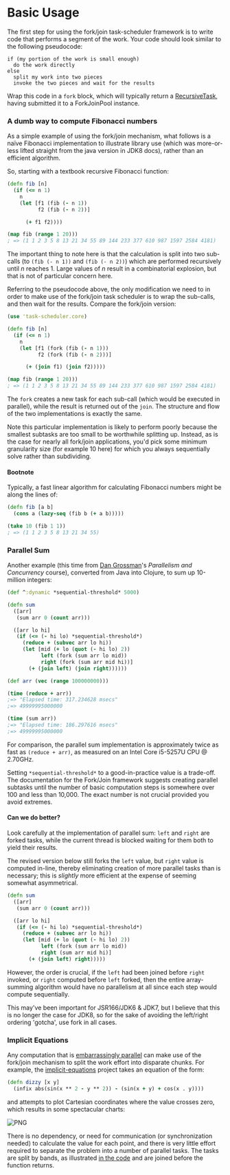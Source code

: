 # Basic Usage

The first step for using the fork/join task-scheduler framework is to write
code that performs a segment of the work. Your code should look similar to the
following pseudocode:

```
if (my portion of the work is small enough)
  do the work directly
else
  split my work into two pieces
  invoke the two pieces and wait for the results
```

Wrap this code in a `fork` block, which will typically return a [RecursiveTask](https://docs.oracle.com/javase/8/docs/api/java/util/concurrent/RecursiveTask.html),
having submitted it to a ForkJoinPool instance.

### A dumb way to compute Fibonacci numbers

As a simple example of using the fork/join mechanism, what follows is a naïve
Fibonacci implementation to illustrate library use (which was more-or-less
lifted straight from the java version in JDK8 docs), rather than an efficient
algorithm.

So, starting with a textbook recursive Fibonacci function:

```clojure
(defn fib [n]
  (if (<= n 1)
    n
    (let [f1 (fib (- n 1))
          f2 (fib (- n 2))]

      (+ f1 f2))))

(map fib (range 1 20)))
; => (1 1 2 3 5 8 13 21 34 55 89 144 233 377 610 987 1597 2584 4181)
```

The important thing to note here is that the calculation is split into two
sub-calls (to `(fib (- n 1))` and `(fib (- n 2))`) which are performed
recursively until _n_ reaches 1. Large values of _n_ result in a combinatorial
explosion, but that is not of particular concern here.

Referring to the pseudocode above, the only modification we need to in order to
make use of the fork/join task scheduler is to wrap the sub-calls, and then
wait for the results. Compare the fork/join version:

```clojure
(use 'task-scheduler.core)

(defn fib [n]
  (if (<= n 1)
    n
    (let [f1 (fork (fib (- n 1)))
          f2 (fork (fib (- n 2)))]

      (+ (join f1) (join f2)))))

(map fib (range 1 20)))
; => (1 1 2 3 5 8 13 21 34 55 89 144 233 377 610 987 1597 2584 4181)
```

The `fork` creates a new task for each sub-call (which would be executed in
parallel), while the result is returned out of the `join`. The structure and
flow of the two implementations is exactly the same.

Note this particular implementation is likely to perform poorly because the
smallest subtasks are too small to be worthwhile splitting up. Instead, as is
the case for nearly all fork/join applications, you'd pick some minimum
granularity size (for example 10 here) for which you always sequentially solve
rather than subdividing.

#### Bootnote

Typically, a fast linear algorithm for calculating Fibonacci numbers might be
along the lines of:

```clojure
(defn fib [a b]
  (cons a (lazy-seq (fib b (+ a b)))))

(take 10 (fib 1 1))
; => (1 1 2 3 5 8 13 21 34 55)
```

### Parallel Sum

Another example (this time from [Dan Grossman](http://homes.cs.washington.edu/~djg/)'s _Parallelism and
Concurrency_ course), converted from Java into Clojure, to sum up
10-million integers:

```clojure
(def ^:dynamic *sequential-threshold* 5000)

(defn sum
  ([arr]
   (sum arr 0 (count arr)))

  ([arr lo hi]
   (if (<= (- hi lo) *sequential-threshold*)
     (reduce + (subvec arr lo hi))
     (let [mid (+ lo (quot (- hi lo) 2))
           left (fork (sum arr lo mid))
           right (fork (sum arr mid hi))]
       (+ (join left) (join right))))))

(def arr (vec (range 100000000)))

(time (reduce + arr))
;=> "Elapsed time: 317.234628 msecs"
;=> 49999995000000

(time (sum arr))
;=> "Elapsed time: 186.297616 msecs"
;=> 49999995000000
```

For comparison, the parallel sum implementation is approximately twice as
fast as `(reduce + arr)`, as measured on an Intel Core i5-5257U CPU @ 2.70GHz.

Setting `*sequential-threshold*` to a good-in-practice value is a trade-off.
The documentation for the Fork/Join framework suggests creating parallel
subtasks until the number of basic computation steps is somewhere over 100 and
less than 10,000. The exact number is not crucial provided you avoid extremes.

#### Can we do better?

Look carefully at the implementation of parallel sum: `left` and `right` are
forked tasks, while the current thread is blocked waiting for them both to
yield their results.

The revised version below still forks the `left` value, but `right` value is
computed in-line, thereby eliminating creation of more parallel tasks than is
necessary; this is _slightly_ more efficient at the expense of seeming somewhat
asymmetrical.

```clojure
(defn sum
  ([arr]
   (sum arr 0 (count arr)))

  ([arr lo hi]
   (if (<= (- hi lo) *sequential-threshold*)
     (reduce + (subvec arr lo hi))
     (let [mid (+ lo (quot (- hi lo) 2))
           left (fork (sum arr lo mid))
           right (sum arr mid hi)]
       (+ (join left) right)))))
```

However, the order is crucial, if the `left` had been joined before `right`
invoked, or `right` computed before `left` forked, then the entire
array-summing algorithm would have no parallelism at all since each step would
compute sequentially.

This may've been important for JSR166/JDK6 & JDK7, but I believe that this is
no longer the case for JDK8, so for the sake of avoiding the left/right
ordering 'gotcha', use fork in all cases.

### Implicit Equations

Any computation that is [embarrassingly parallel](https://en.wikipedia.org/wiki/Embarrassingly_parallel) can make use of the fork/join
mechanism to split the work effort into disparate chunks. For example, the
[implicit-equations](https://github.com/rm-hull/implicit-equations) project takes an equation of the form:

```clojure
(defn dizzy [x y]
  (infix abs(sin(x ** 2 - y ** 2)) - (sin(x + y) + cos(x . y))))
```

and attempts to plot Cartesian coordinates where the value crosses zero, which
results in some spectacular charts:

![PNG](https://rawgithub.com/rm-hull/implicit-equations/master/doc/dizzy.png)

There is no dependency, or need for communication (or synchronization needed) to
calculate the value for each point, and there is very little effort
required to separate the problem into a number of parallel tasks. The tasks
are split by bands, as illustrated [in the code](https://github.com/rm-hull/implicit-equations/blob/main/src/implicit_equations/plot.clj#L103-L104) and are joined before the function returns.
